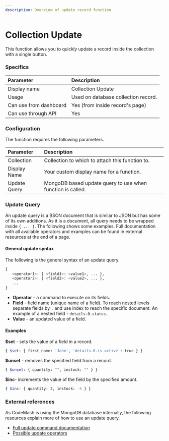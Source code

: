 ```yaml
---
description: Overview of update record function
---
```


# Collection Update

This function allows you to quickly update a record inside the collection with a single button.

### Specifics

| Parameter | Description |
| :--- | :--- |
| Display name | Collection Update |
| Usage | Used on database collection record. |
| Can use from dashboard | Yes \(from inside record's page\) |
| Can use through API | Yes |

### Configuration

The function requires the following parameters.

| Parameter | Description |
| :--- | :--- |
| Collection | Collection to which to attach this function to. |
| Display Name | Your custom display name for a function. |
| Update Query | MongoDB based update query to use when function is called. |

### Update Query

An update query is a BSON document that is similar to JSON but has some of its own additions. As it is a document, all query needs to be wrapped inside `{ ... }`. The following shows some examples. Full documentation with all available operators and examples can be found in external resources at the end of a page.

#### General update syntax

The following is the general syntax of an update query.

```sql
{
   <operator1>: { <field1>: <value1>, ... },
   <operator2>: { <field2>: <value2>, ... },
   ...
}
```

* **Operator** - a command to execute on its fields.
* **Field** - field name \(unique name of a field\). To reach nested levels separate fields by `.` and use index  to reach the specific document. An example of a nested field - `details.0.status`.
* **Value** - an updated value of a field.

#### Examples

**$set** - sets the value of a field in a record.

```bash
{ $set: { first_name: 'John', 'details.0.is_active': true } }
```

**$unset** - removes the specified field from a record.

```bash
{ $unset: { quantity: "", instock: "" } }
```

**$inc**- increments the value of the field by the specified amount.

```bash
{ $inc: { quantity: 2, instock: -5 } }
```

### External references

As CodeMash is using the MongoDB database internally, the following resources explain more of how to use an update query.

* [Full update command documentation](https://docs.mongodb.com/manual/reference/method/db.collection.update/)
* [Possible update operators](https://docs.mongodb.com/manual/reference/operator/update/#id1)

